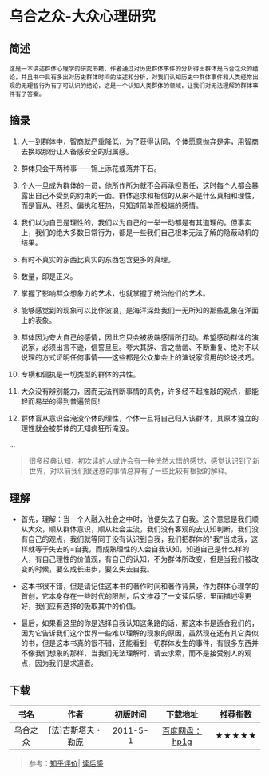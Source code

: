 <!--
 * @Description: 乌合之众-大众心理研究
 * @label: 人文研究
 * @Date: 2020-01-10 11:57:27
 * @LastEditors  : 关耳听风
 * @LastEditTime : 2020-01-11 00:54:20
 -->
# 乌合之众-大众心理研究

## 简述

	这是一本讲述群体心理学的研究书籍，作者通过对历史群体事件的分析得出群体是乌合之众的结论，并且书中具有多出对历史群体时间的描述和分析，对我们认知历史中群体事件和人类经常出现的无理智行为有了可认识的结论，这是一个认知人类群体的领域，让我们对无法理解的群体事件有了答案。

## 摘录

1. 人一到群体中，智商就严重降低，为了获得认同，个体愿意抛弃是非，用智商去换取那份让人备感安全的归属感。

2. 群体只会干两种事——锦上添花或落井下石。

3. 个人一旦成为群体的一员，他所作所为就不会再承担责任，这时每个人都会暴露出自己不受到的约束的一面。群体追求和相信的从来不是什么真相和理性，而是盲从、残忍、偏执和狂热，只知道简单而极端的感情。

4. 我们以为自己是理性的，我们以为自己的一举一动都是有其道理的。但事实上，我们的绝大多数日常行为，都是一些我们自己根本无法了解的隐蔽动机的结果。

5. 有时不真实的东西比真实的东西包含更多的真理。

6. 数量，即是正义。

7. 掌握了影响群众想象力的艺术，也就掌握了统治他们的艺术。

8. 能够感觉到的现象可以比作波浪，是海洋深处我们一无所知的那些乱象在洋面上的表象。

9. 群体因为夸大自己的感情，因此它只会被极端感情所打动。希望感动群体的演说家，必须出言不逊，信誓旦旦。夸大其辞、言之凿凿、不断重复、绝对不以说理的方式证明任何事情——这些都是公众集会上的演说家惯用的论说技巧。

10. 专横和偏执是一切类型的群体的共性。

11. 大众没有辨别能力，因而无法判断事情的真伪，许多经不起推敲的观点，都能轻而易举的得到普遍赞同!

12. 群体盲从意识会淹没个体的理性，个体一旦将自己归入该群体，其原本独立的理性就会被群体的无知疯狂所淹没。

...

> 很多经典认知，初次读的人或许会有一种恍然大悟的感觉，感觉认识到了新世界，对以前我们很迷惑的事情总算有了一些比较有根据的解释。

## 理解

* 首先，理解：当一个人融入社会之中时，他便失去了自我。这个意思是我们顺从大众，顺从群体意识，顺从社会主流，我们没有客观的去认知判断，我们没有自己的观点，我们就等同于没有认识到自我，我们把群体的"我"当成我，这样就等于失去的=自我，而成熟理性的人会自我认知，知道自己是什么样的人，有自己理性的价值观，有自己的认知，不为群体所改变，但是当我们被改变的时候，要么成长进步，要么失去自我。

* 这本书很不错，但是请记住这本书的著作时间和著作背景，作为群体心理学的首创，它本身存在一些时代的限制，后文推荐了一文读后感，里面描述得更好，我们应有选择的吸取其中的价值。

* 最后，如果看这里的你是选择自我认知这条路的话，那这本书是适合我们的，因为它告诉我们这个世界一些难以理解的现象的原因，虽然现在还有其它类似的书，但是这本书真的很不错，还能看到一切群体发生的事件，有很多东西并不像我们想象的那样，当我们无法理解时，请去求索，而不是接受别人的观点，因为我们是求道者。

## 下载

|书名|作者|初版时间|下载地址|推荐指数|
|:--:|:--:|:--:|:--:|:--:|
|乌合之众|[法]古斯塔夫・勒庞|2011-5-1|[百度网盘：hp1g](https://pan.baidu.com/s/1LCpuPkzy9PY_BFJ8GTB0kQ)|★★★★★|

> 参考：[知乎评价](https://www.zhihu.com/question/33591602)| [读后感](https://www.duyou8.com/article-3334.html)